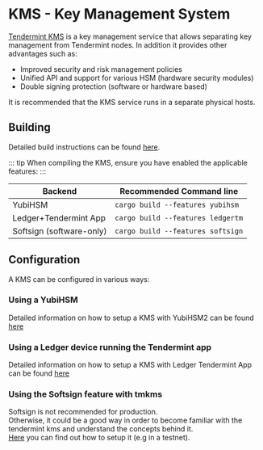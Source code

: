 # KMS - Key Management System
[Tendermint KMS](https://github.com/tendermint/kms) is a key management service that allows separating key management from Tendermint nodes. In addition it provides other advantages such as:

- Improved security and risk management policies
- Unified API and support for various HSM (hardware security modules)
- Double signing protection (software or hardware based)

It is recommended that the KMS service runs in a separate physical hosts.

## Building
Detailed build instructions can be found [here](https://github.com/iqlusioninc/tmkms#installation).

::: tip
When compiling the KMS, ensure you have enabled the applicable features:
:::

| Backend               | Recommended Command line              |
|-----------------------|---------------------------------------|
| YubiHSM               | ```cargo build --features yubihsm```  |
| Ledger+Tendermint App | ```cargo build --features ledgertm``` |
| Softsign (software-only) |  ```cargo build --features softsign``` |

## Configuration
A KMS can be configured in various ways:

### Using a YubiHSM
Detailed information on how to setup a KMS with YubiHSM2 can be
found [here](https://github.com/iqlusioninc/tmkms/blob/main/README.yubihsm.md)

### Using a Ledger device running the Tendermint app
Detailed information on how to setup a KMS with Ledger Tendermint App can be found [here](kms_ledger.md)

### Using the Softsign feature with tmkms
Softsign is not recommended for production.  
Otherwise, it could be a good way in order to become familiar with the tendermint kms 
and understand the concepts behind it.  
[Here](docs/validators/kms/kms_softsign.md) you can find out how to setup it (e.g in a testnet).